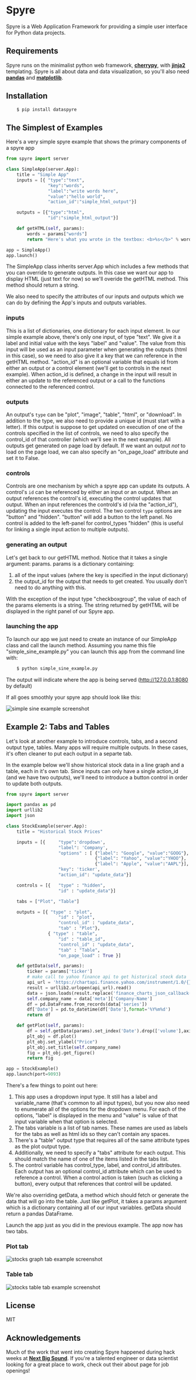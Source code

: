 Spyre
=========

Spyre is a Web Application Framework for providing a simple user interface for Python data projects.


Requirements
----
Spyre runs on the minimalist python web framework, **[cherrypy]**, with **[jinja2]** templating. Spyre is all about data and data visualization, so you'll also need **[pandas]** and **[matplotlib]**.


Installation
----
```bash
    $ pip install dataspyre
```


The Simplest of Examples
----
Here's a very simple spyre example that shows the primary components of a spyre app
```python
from spyre import server

class SimpleApp(server.App):
	title = "Simple App"
	inputs = [{ "type":"text",
				"key":"words",
				"label":"write words here",
				"value":"hello world", 
				"action_id":"simple_html_output"}]

	outputs = [{"type":"html",
				"id":"simple_html_output"}]

	def getHTML(self, params):
		words = params["words"]
		return "Here's what you wrote in the textbox: <b>%s</b>" % words

app = SimpleApp()
app.launch()
```

The SimpleApp class inherits server.App which includes a few methods that you can override to generate outputs. In this case we want our app to display HTML (just text for now) so we'll overide the getHTML method. This method should return a string.

We also need to specify the attributes of our inputs and outputs which we can do by defining the App's inputs and outputs variables.

### inputs ###
This is a list of dictionaries, one dictionary for each input element. In our simple example above, there's only one input, of type "text". We give it a label and initial value with the keys "label" and "value".  The value from this input will be used as an input parameter when generating the outputs (html in this case), so we need to also give it a key that we can reference in the getHTML method. "action_id" is an optional variable that equals id from either an output or a control element (we'll get to controls in the next example). When action_id is defined, a change in the input will result in either an update to the referenced output or a call to the functions connected to the referenced control. 

### outputs ###
An output's `type` can be "plot", "image", "table", "html", or "download". In addition to the type, we also need to provide a unique id (must start with a letter). If this output is suppose to get updated on execution of one of the controls specified in the list of controls, we need to also specify the control_id of that controller (which we'll see in the next example). All outputs get generated on page load by default. If we want an output *not* to load on the page load, we can also specify an "on_page_load" attribute and set it to False.

### controls ###
Controls are one mechanism by which a spyre app can update its outputs. A control's `id` can be referenced by either an input or an output. When an output references the control's id, executing the control updates that output. When an input references the controld's id (via the "action_id"), updating the input executes the control. The two control `type` options are "button" and "hidden". "button" will add a button to the left panel. No control is added to the left-panel for control_types "hidden" (this is useful for linking a single input action to multiple outputs).

### generating an output ###
Let's get back to our getHTML method. Notice that it takes a single argument: params. params is a dictionary containing:

1. all of the input values (where the key is specified in the input dictionary)
2. the output_id for the output that needs to get created. You usually don't need to do anything with this.

With the exception of the input type "checkboxgroup", the value of each of the params elements is a string. The string returned by getHTML will be displayed in the right panel of our Spyre app.

### launching the app ###
To launch our app we just need to create an instance of our SimpleApp class and call the launch method. Assuming you name this file "simple_sine_example.py" you can launch this app from the command line with:
```bash
    $ python simple_sine_example.py
```
The output will indicate where the app is being served (http://127.0.0.1:8080 by default)

If all goes smoothly your spyre app should look like this:

![simple sine example screenshot](https://raw.githubusercontent.com/adamhajari/spyre/master/examples/screenshots/simple_sine_screenshot.png)

Example 2: Tabs and Tables
----
Let's look at another example to introduce controls, tabs, and a second output type, tables. Many apps will require multiple outputs. In these cases, it's often cleaner to put each output in a separte tab. 

In the example below we'll show historical stock data in a line graph and a table, each in it's own tab.  Since inputs can only have a single action_id (and we have two outputs), we'll need to introduce a button control in order to update both outputs.


```python
from spyre import server

import pandas as pd
import urllib2
import json

class StockExample(server.App):
	title = "Historical Stock Prices"

	inputs = [{		"type":'dropdown',
					"label": 'Company', 
					"options" : [ {"label": "Google", "value":"GOOG"},
								  {"label": "Yahoo", "value":"YHOO"},
								  {"label": "Apple", "value":"AAPL"}],
					"key": 'ticker', 
					"action_id": "update_data"}]

	controls = [{	"type" : "hidden",
					"id" : "update_data"}]

	tabs = ["Plot", "Table"]

	outputs = [{ "type" : "plot",
					"id" : "plot",
					"control_id" : "update_data",
					"tab" : "Plot"},
				{ "type" : "table",
					"id" : "table_id",
					"control_id" : "update_data",
					"tab" : "Table",
					"on_page_load" : True }]

	def getData(self, params):
		ticker = params['ticker']
		# make call to yahoo finance api to get historical stock data
		api_url = 'https://chartapi.finance.yahoo.com/instrument/1.0/{}/chartdata;type=quote;range=3m/json'.format(ticker)
		result = urllib2.urlopen(api_url).read()
		data = json.loads(result.replace('finance_charts_json_callback( ','')[:-1])  # strip away the javascript and load json
		self.company_name = data['meta']['Company-Name']
		df = pd.DataFrame.from_records(data['series'])
		df['Date'] = pd.to_datetime(df['Date'],format='%Y%m%d')
		return df

	def getPlot(self, params):
		df = self.getData(params).set_index('Date').drop(['volume'],axis=1)
		plt_obj = df.plot()
		plt_obj.set_ylabel("Price")
		plt_obj.set_title(self.company_name)
		fig = plt_obj.get_figure()
		return fig

app = StockExample()
app.launch(port=9093)

```
There's a few things to point out here:

1. This app uses a dropdown input type. It still has a label and variable_name (that's common to all input types), but you now also need to enumerate all of the options for the dropdown menu. For each of the options, "label" is displayed in the menu and "value" is value of that input variable when that option is selected.
2. The tabs variable is a list of tab names. These names are used as labels for the tabs as well as html ids so they can't contain any spaces.
3. There's a "table" output type that requires all of the same attribute types as the plot output type.
4. Additionally, we need to specify a "tabs" attribute for each output. This should match the name of one of the items listed in the tabs list.
5. The control variable has control_type, label, and control_id attributes. Each output has an optional control_id attribute which can be used to reference a control. When a control action is taken (such as clicking a button), every output that references that control will be updated.

We're also overriding getData, a method which should fetch or generate the data that will go into the table.  Just like getPlot, it takes a params argument which is a dictionary containing all of our input variables. getData should return a pandas DataFrame.

Launch the app just as you did in the previous example. The app now has two tabs.

### Plot tab ###
![stocks graph tab example screenshot](https://raw.githubusercontent.com/adamhajari/spyre/master/examples/screenshots/stocks_graph_screenshot.png)


### Table tab ###
![stocks table tab example screenshot](https://raw.githubusercontent.com/adamhajari/spyre/master/examples/screenshots/stocks_table_screenshot.png)




License
----

MIT


Acknowledgements
----

Much of the work that went into creating Spyre happened during hack weeks at **[Next Big Sound]**. If you're a talented engineer or data scientist looking for a great place to work, check out their about page for job openings!


[cherrypy]:http://docs.cherrypy.org/en/latest/install.html
[jinja2]:http://jinja.pocoo.org/docs/dev/intro/#installation
[pandas]:http://pandas.pydata.org/pandas-docs/stable/install.html#recommended-dependencies
[matplotlib]:http://matplotlib.org/users/installing.html
[simple sine example screenshot]:https://raw.githubusercontent.com/adamhajari/spyre/master/examples/screenshots/simple_sine_screenshot.png
[Next Big Sound]: https://www.nextbigsound.com/about
